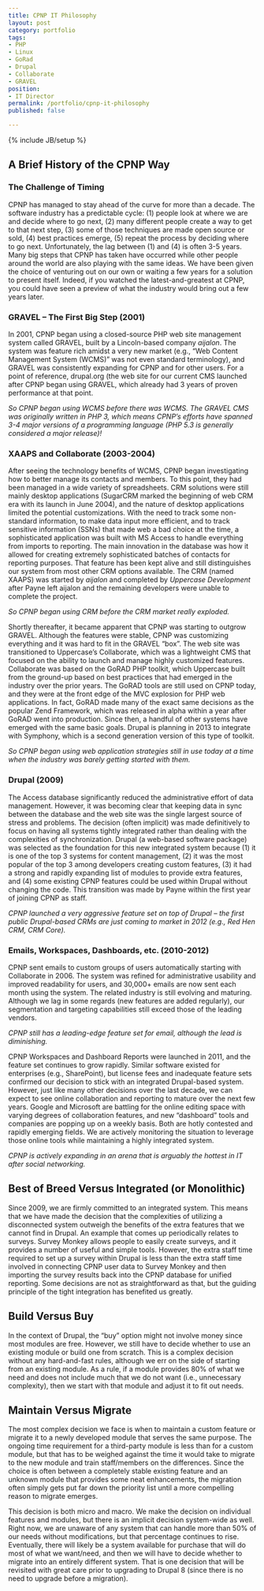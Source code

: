 ```yaml
---
title: CPNP IT Philosophy
layout: post
category: portfolio
tags:
- PHP
- Linux
- GoRad
- Drupal
- Collaborate
- GRAVEL
position:
- IT Director
permalink: /portfolio/cpnp-it-philosophy
published: false

---
```

{% include JB/setup %}
<div id="node-169" class="node node-portfolio node-promoted node-unpublished">
  <div class="content clearfix">
    <div class="field field-name-body field-type-text-with-summary field-label-hidden"><div class="field-items"><div class="field-item even"><h2>
	A Brief History of the CPNP Way</h2>
<h3>
	The Challenge of Timing</h3>
<p>CPNP has managed to stay ahead of the curve for more than a decade. The software industry has a predictable cycle: (1) people look at where we are and decide where to go next, (2) many different people create a way to get to that next step, (3) some of those techniques are made open source or sold, (4) best practices emerge, (5) repeat the process by deciding where to go next. Unfortunately, the lag between (1) and (4) is often 3-5 years. Many big steps that CPNP has taken have occurred while other people around the world are also playing with the same ideas. We have been given the choice of venturing out on our own or waiting a few years for a solution to present itself. Indeed, if you watched the latest-and-greatest at CPNP, you could have seen a preview of what the industry would bring out a few years later.</p>
<h3>
	GRAVEL – The First Big Step (2001)</h3>
<p>In 2001, CPNP began using a closed-source PHP web site management system called GRAVEL, built by a Lincoln-based company <em>aijalon</em>. The system was feature rich amidst a very new market (e.g., “Web Content Management System (WCMS)” was not even standard terminology), and GRAVEL was consistently expanding for CPNP and for other users. For a point of reference, drupal.org (the web site for our current CMS launched after CPNP began using GRAVEL, which already had 3 years of proven performance at that point.</p>
<p><em>So CPNP began using WCMS before there was WCMS. The GRAVEL CMS was originally written in PHP 3, which means CPNP’s efforts have spanned 3-4 major versions of a programming language (PHP 5.3 is generally considered a major release)!</em></p>
<h3>
	XAAPS and Collaborate (2003-2004)</h3>
<p>After seeing the technology benefits of WCMS, CPNP began investigating how to better manage its contacts and members. To this point, they had been managed in a wide variety of spreadsheets. CRM solutions were still mainly desktop applications (SugarCRM marked the beginning of web CRM era with its launch in June 2004), and the nature of desktop applications limited the potential customizations. With the need to track some non-standard information, to make data input more efficient, and to track sensitive information (SSNs) that made web a bad choice at the time, a sophisticated application was built with MS Access to handle everything from imports to reporting. The main innovation in the database was how it allowed for creating extremely sophisticated batches of contacts for reporting purposes. That feature has been kept alive and still distinguishes our system from most other CRM options available. The CRM (named XAAPS) was started by <em>aijalon</em> and completed by <em>Uppercase Development</em> after Payne left aijalon and the remaining developers were unable to complete the project.</p>
<p><em>So CPNP began using CRM before the CRM market really exploded.</em></p>
<p>Shortly thereafter, it became apparent that CPNP was starting to outgrow GRAVEL. Although the features were stable, CPNP was customizing everything and it was hard to fit in the GRAVEL “box”. The web site was transitioned to Uppercase’s Collaborate, which was a lightweight CMS that focused on the ability to launch and manage highly customized features. Collaborate was based on the GoRAD PHP toolkit, which Uppercase built from the ground-up based on best practices that had emerged in the industry over the prior years. The GoRAD tools are still used on CPNP today, and they were at the front edge of the MVC explosion for PHP web applications. In fact, GoRAD made many of the exact same decisions as the popular Zend Framework, which was released in alpha within a year after GoRAD went into production. Since then, a handful of other systems have emerged with the same basic goals. Drupal is planning in 2013 to integrate with Symphony, which is a second generation version of this type of toolkit.</p>
<p><em>So CPNP began using web application strategies still in use today at a time when the industry was barely getting started with them.</em></p>
<h3>
	Drupal (2009)</h3>
<p>The Access database significantly reduced the administrative effort of data management. However, it was becoming clear that keeping data in sync between the database and the web site was the single largest source of stress and problems. The decision (often implicit) was made definitively to focus on having all systems tightly integrated rather than dealing with the complexities of synchronization. Drupal (a web-based software package) was selected as the foundation for this new integrated system because (1) it is one of the top 3 systems for content management, (2) it was the most popular of the top 3 among developers creating custom features, (3) it had a strong and rapidly expanding list of modules to provide extra features, and (4) some existing CPNP features could be used within Drupal without changing the code. This transition was made by Payne within the first year of joining CPNP as staff.</p>
<p><em>CPNP launched a very aggressive feature set on top of Drupal – the first public Drupal-based CRMs are just coming to market in 2012 (e.g., Red Hen CRM, CRM Core).</em></p>
<h3>
	Emails, Workspaces, Dashboards, etc. (2010-2012)</h3>
<p>CPNP sent emails to custom groups of users automatically starting with Collaborate in 2006. The system was refined for administrative usability and improved readability for users, and 30,000+ emails are now sent each month using the system. The related industry is still evolving and maturing. Although we lag in some regards (new features are added regularly), our segmentation and targeting capabilities still exceed those of the leading vendors.</p>
<p><em>CPNP still has a leading-edge feature set for email, although the lead is diminishing.</em></p>
<p>CPNP Workspaces and Dashboard Reports were launched in 2011, and the feature set continues to grow rapidly. Similar software existed for enterprises (e.g., SharePoint), but license fees and inadequate feature sets confirmed our decision to stick with an integrated Drupal-based system. However, just like many other decisions over the last decade, we can expect to see online collaboration and reporting to mature over the next few years. Google and Microsoft are battling for the online editing space with varying degrees of collaboration features, and new “dashboard” tools and companies are popping up on a weekly basis. Both are hotly contested and rapidly emerging fields. We are actively monitoring the situation to leverage those online tools while maintaining a highly integrated system.</p>
<p><em>CPNP is actively expanding in an arena that is arguably the hottest in IT after social networking.</em></p>
<h2>
	Best of Breed Versus Integrated (or Monolithic)</h2>
<p>Since 2009, we are firmly committed to an integrated system. This means that we have made the decision that the complexities of utilizing a disconnected system outweigh the benefits of the extra features that we cannot find in Drupal. An example that comes up periodically relates to surveys. Survey Monkey allows people to easily create surveys, and it provides a number of useful and simple tools. However, the extra staff time required to set up a survey within Drupal is less than the extra staff time involved in connecting CPNP user data to Survey Monkey and then importing the survey results back into the CPNP database for unified reporting. Some decisions are not as straightforward as that, but the guiding principle of the tight integration has benefited us greatly.</p>
<h2>
	Build Versus Buy</h2>
<p>In the context of Drupal, the “buy” option might not involve money since most modules are free. However, we still have to decide whether to use an existing module or build one from scratch. This is a complex decision without any hard-and-fast rules, although we err on the side of starting from an existing module. As a rule, if a module provides 80% of what we need and does not include much that we do not want (i.e., unnecessary complexity), then we start with that module and adjust it to fit out needs.</p>
<h2>
	Maintain Versus Migrate</h2>
<p>The most complex decision we face is when to maintain a custom feature or migrate it to a newly developed module that serves the same purpose. The ongoing time requirement for a third-party module is less than for a custom module, but that has to be weighed against the time it would take to migrate to the new module and train staff/members on the differences. Since the choice is often between a completely stable existing feature and an unknown module that provides some neat enhancements, the migration often simply gets put far down the priority list until a more compelling reason to migrate emerges.</p>
<p>This decision is both micro and macro. We make the decision on individual features and modules, but there is an implicit decision system-wide as well. Right now, we are unaware of any system that can handle more than 50% of our needs without modifications, but that percentage continues to rise. Eventually, there will likely be a system available for purchase that will do most of what we want/need, and then we will have to decide whether to migrate into an entirely different system. That is one decision that will be revisited with great care prior to upgrading to Drupal 8 (since there is no need to upgrade before a migration).</p>
</div></div></div>  </div>
</div>

